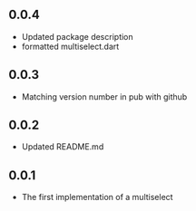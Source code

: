 ## 0.0.4
* Updated package description
* formatted multiselect.dart

## 0.0.3
* Matching version number in pub with github

## 0.0.2
* Updated README.md

## 0.0.1

* The first implementation of a multiselect

